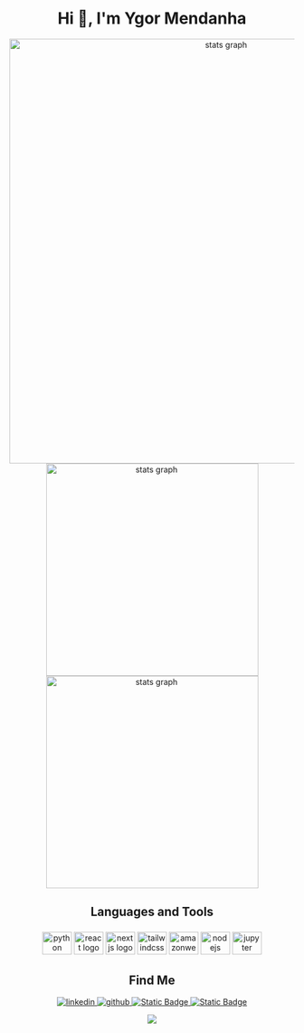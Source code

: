 <h1 align="center">Hi 👋, I'm Ygor Mendanha</h1>

<div align="center">
  <img src="http://github-profile-summary-cards.vercel.app/api/cards/profile-details?username=YgorMendanha&theme=midnight_purple" width=750  alt="stats graph"/>

</div>

<div align="center">
  <img src="http://github-profile-summary-cards.vercel.app/api/cards/repos-per-language?username=YgorMendanha&theme=midnight_purple" width=375  alt="stats graph"/>
  <img src="http://github-profile-summary-cards.vercel.app/api/cards/stats?username=YgorMendanha&theme=midnight_purple" width=375  alt="stats graph"/>

</div>

<h2 align="center">Languages and Tools</h2>

###

<div align="center">
  <img src="https://cdn.jsdelivr.net/gh/devicons/devicon/icons/python/python-original.svg" height="40" width="52" alt="python logo"  />
  <img src="https://cdn.jsdelivr.net/gh/devicons/devicon@latest/icons/react/react-original.svg" height="40" width="52" alt="react logo"/>
  <img src="https://cdn.jsdelivr.net/gh/devicons/devicon@latest/icons/nextjs/nextjs-original.svg" height="40" width="52" alt="nextjs logo"/>
  <img src="https://cdn.jsdelivr.net/gh/devicons/devicon@latest/icons/tailwindcss/tailwindcss-original.svg" height="40" width="52" alt="tailwindcss logo"/>
  <img src="https://cdn.jsdelivr.net/gh/devicons/devicon@latest/icons/amazonwebservices/amazonwebservices-plain-wordmark.svg" height="40" width="52" alt="amazonwebservices logo"/>
  <img src="https://cdn.jsdelivr.net/gh/devicons/devicon@latest/icons/nodejs/nodejs-plain-wordmark.svg" height="40" width="52" alt="nodejs logo"/>
  <img src="https://cdn.jsdelivr.net/gh/devicons/devicon@latest/icons/jupyter/jupyter-original-wordmark.svg" height="40" width="52" alt="jupyter logo"/>
  
  
</div>

<h2 align="center">Find Me</h2>

<p align="center">
    <a target="_blank" href="https://www.linkedin.com/in/ygormendanha"/>
        <img alt="linkedin" src="https://img.shields.io/badge/linkedin-%230077B5.svg?&style=flat&logo=linkedin&logoColor=white&link=mailto:https://www.linkedin.com/in/ygormendanha/">
    </a>   
    <a target="_blank" href="https://github.com/YgorMendanha">
    <img alt="github" src="https://img.shields.io/github/followers/YgorMendanha?color=181717&logo=github&style=flat&label=github" />
  </a>
  <a target="_blank" href="https://wa.me/message/YQXEGG4GZBDDG1">
    <img alt="Static Badge" src="https://img.shields.io/badge/whatsapp-green?logo=whatsapp&logoColor=white&style=flat&color=25D366&link=https%3A%2F%2Fwa.me%2Fmessage%2FYQXEGG4GZBDDG1">
  </a>
  <a target="_blank" href="https://www.ygormendanha.com">
    <img alt="Static Badge" src="https://img.shields.io/badge/site-green?logo=data%3Aimage%2Fpng%3Bbase64%2CiVBORw0KGgoAAAANSUhEUgAAADIAAAAyCAYAAAAeP4ixAAAACXBIWXMAAAsTAAALEwEAmpwYAAACiElEQVR4nO2ZTWoUQRSAKztDormCGF14iGjiiMsERcgVks2sIgzmIHFE8AzRuFFIVBByAY1uXCgYIbbGSSYbwU8e84Si0j%2FVPenqCvQHAz1NVc37pru63qs2pqWlJXqA28BjYA840o8c94GOiR3gKvCGYl5LWxMjwDyQ4E8CzJmYAG4Ax5TnZzRXRu554CQlyE29SlP6keNnKe12YpX4C6zl9HmYInMrbOR%2BEl2PvltOv40wUZ8OZKGqhPUn2HwwoQGuA4dVJQTgotP%2FtwkJMAG8G0dCAC45YxyakAB3UiZqr8I4HWeM9%2FVEnB3AUyeAl3KVKozzotHJDnxyAlisMMaDlKu6UE%2FE2UEMrR%2FfBS7o%2BbvAPnAA3M%2Fp39U5ZbMdVMIREYkZPbcM%2FLECOyghkQCzTYh8LJAQvntKnEjaElxCA1otkJDv9zwlOo1IOMFlSSw7a07v3ErIAwBYAl45bcJISAaqpeie1glHOidWS0jM6BwiuARwJac8LZrYvhJJrRO7oDw9K4mdWh%2BxOZVdKQltsyKpuJa7A8mdJO2g7hU7R0Jyp0VrxS6UiLGy69kJ4HmV6DrtljzmxEpTEvO%2B5SnwtUBiN3gNYe0AJr6VHfCtQEIYmNBwep3ILU%2F11voCfJZjPTfpPGIHTWwou6xVGEfkGi1P%2B04AmxXGmEjJnZ7UE3EGmi%2FZlE4V9NHc7O4go5XWZqpk%2F7R64m19EfuLTI8p8Qu4ZkLDKC0vfWtlSAybLE%2F7TjDPx5BofNfcZb1g3ykuif%2FoOzuXLa0Kp3VTuZOyAxiPhABc1s2zsgyj2CiwkRePJV9W%2FgBumhgBZjNuM5dtqeVN7DB64%2FRIS9JB0PK0paXFnAX%2FAHEX6S1QU5bLAAAAAElFTkSuQmCC&logoColor=white&color=AA49E6&link=https%3A%2F%2Fwww.ygormendanha.com.br&style=flat">

  </a>

</p>

<div align="center" >
<img src="https://capsule-render.vercel.app/api?type=waving&height=150&color=gradient&textBg=false&section=footer&customColorList=24"/>
</div>
